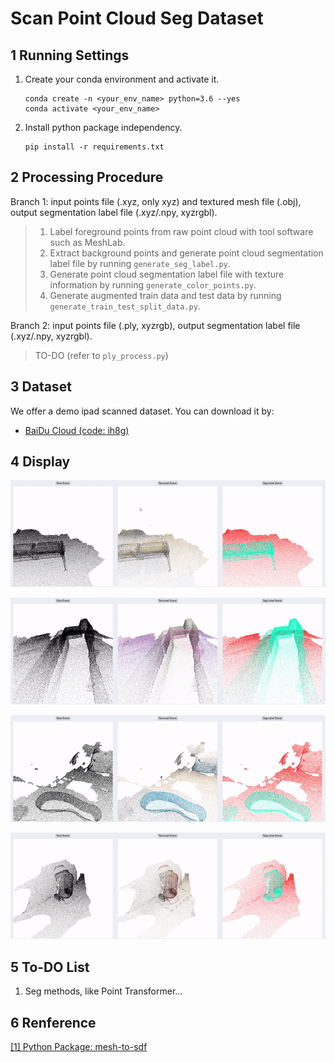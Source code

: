 # Scan Point Cloud Seg Dataset

## 1 Running Settings

1. Create your conda environment and activate it.

    ```Shell
    conda create -n <your_env_name> python=3.6 --yes
    conda activate <your_env_name>
    ```

2. Install python package independency.

    ```Shell
    pip install -r requirements.txt
    ```

## 2 Processing Procedure

Branch 1: input points file (.xyz, only xyz) and textured mesh file (.obj), output segmentation label file (.xyz/.npy, xyzrgbl).

> 1. Label foreground points from raw point cloud with tool software such as MeshLab.
> 2. Extract background points and generate point cloud segmentation label file by running `generate_seg_label.py`.
> 3. Generate point cloud segmentation label file with texture information by running `generate_color_points.py`.
> 4. Generate augmented train data and test data by running `generate_train_test_split_data.py`.

Branch 2: input points file (.ply, xyzrgb), output segmentation label file (.xyz/.npy, xyzrgbl).

> TO-DO (refer to `ply_process.py`)

## 3 Dataset

We offer a demo ipad scanned dataset. You can download it by:

- [BaiDu Cloud (code: ih8g)](https://pan.baidu.com/s/1-H8hRlY4zi2XB34ZnZKGRg)

## 4 Display

![](./resource/1.gif)

![](./resource/2.gif)

![](./resource/3.gif)

![](./resource/4.gif)

## 5 To-DO List

1. Seg methods, like Point Transformer...

## 6 Renference

[[1] Python Package: mesh-to-sdf](https://github.com/marian42/mesh_to_sdf)
